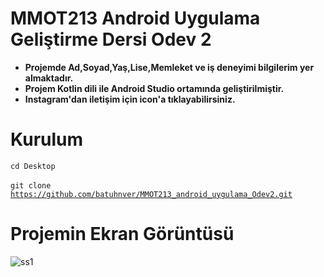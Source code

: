 # MMOT213 Android Uygulama Geliştirme Dersi Odev 2
 - **Projemde Ad,Soyad,Yaş,Lise,Memleket ve iş deneyimi bilgilerim yer almaktadır.**
 - **Projem Kotlin dili ile Android Studio ortamında geliştirilmiştir.**
 - **Instagram'dan iletişim için icon'a tıklayabilirsiniz.**
# Kurulum
<code>cd Desktop</code>
<br></br>
<code>git clone https://github.com/batuhnver/MMOT213_android_uygulama_Odev2.git</code>
 

# Projemin Ekran Görüntüsü
![ss1](https://user-images.githubusercontent.com/60690153/97728717-f331f280-1ae2-11eb-9ac5-5af70ea6d6ef.jpg)
